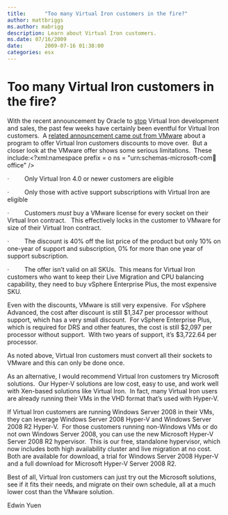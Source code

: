 ```yaml
---
title:      "Too many Virtual Iron customers in the fire?"
author: mattbriggs
ms.author: mabrigg
description: Learn about Virtual Iron customers.
ms.date: 07/16/2009
date:       2009-07-16 01:38:00
categories: esx
---
```

# Too many Virtual Iron customers in the fire?

With the recent announcement by Oracle to [stop](http://www.dabcc.com/article.aspx?id=10900) Virtual Iron development and sales, the past few weeks have certainly been eventful for Virtual Iron customers.  A [related announcement came out from VMware](http://www.virtualization.info/2009/07/oracle-and-vmware-dispute-virtual-iron.html) about a program to offer Virtual Iron customers discounts to move over.  But a closer look at the VMware offer shows some serious limitations.  These include:<?xml:namespace prefix = o ns = "urn:schemas-microsoft-com:office:office" /> 

·         Only Virtual Iron 4.0 or newer customers are eligible

·         Only those with active support subscriptions with Virtual Iron are eligible

·         Customers _must_ buy a VMware license for every socket on their Virtual Iron contract.   This effectively locks in the customer to VMware for size of their Virtual Iron contract.

·         The discount is 40% off the list price of the product but only 10% on one-year of support and subscription, 0% for more than one year of support subscription.

·         The offer isn’t valid on all SKUs.  This means for Virtual Iron customers who want to keep their Live Migration and CPU balancing capability, they need to buy vSphere Enterprise Plus, the most expensive SKU.

Even with the discounts, VMware is still very expensive.  For vSphere Advanced, the cost after discount is still $1,347 per processor without support, which has a very small discount.  For vSphere Enterprise Plus, which is required for DRS and other features, the cost is still $2,097 per processor without support.  With two years of support, it’s $3,722.64 per processor. 

As noted above, Virtual Iron customers must convert all their sockets to VMware and this can only be done once. 

As an alternative, I would recommend Virtual Iron customers try Microsoft solutions.  Our Hyper-V solutions are low cost, easy to use, and work well with Xen-based solutions like Virtual Iron.  In fact, many Virtual Iron users are already running their VMs in the VHD format that’s used with Hyper-V.

If Virtual Iron customers are running Windows Server 2008 in their VMs, they can leverage Windows Server 2008 Hyper-V and Windows Server 2008 R2 Hyper-V.  For those customers running non-Windows VMs or do not own Windows Server 2008, you can use the new Microsoft Hyper-V Server 2008 R2 hypervisor.  This is our free, standalone hypervisor, which now includes both high availability cluster and live migration at no cost.  Both are available for download, a trial for Windows Server 2008 Hyper-V and a full download for Microsoft Hyper-V Server 2008 R2.

Best of all, Virtual Iron customers can just try out the Microsoft solutions, see if it fits their needs, and migrate on their own schedule, all at a much lower cost than the VMware solution.

Edwin Yuen
